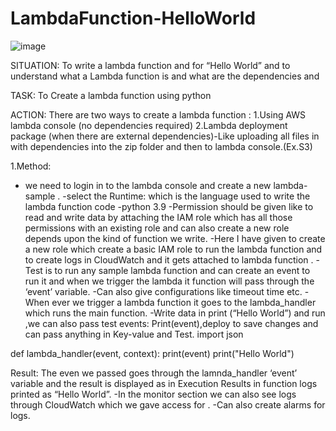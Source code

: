 # LambdaFunction-HelloWorld
![image](https://github.com/shaikshaz/LambdaFunction-HelloWorld/assets/154241222/0f6074d8-d550-4b3f-82cb-a2294ecb9f6e)


SITUATION: To write a lambda function and for “Hello World” and to understand what a Lambda function is and what are the dependencies and 

TASK: To Create a lambda function using python 

ACTION: There are two ways to create a lambda function :
1.Using AWS lambda console (no dependencies required)
2.Lambda deployment package (when there are external dependencies)-Like uploading all files in with dependencies into the zip folder and then to lambda console.(Ex.S3)

1.Method:
- we need to login in to the lambda console and create a new lambda-sample .
-select the Runtime: which is the language used to write the lambda function code -python 3.9
-Permission should be given like to read and write data by attaching the IAM role which has all those permissions with an existing role and can also create a new role depends upon the kind of function we write.
-Here I have given to create a new role which create a basic IAM role to run the lambda function and to create logs in CloudWatch and it gets attached to lambda function .
-Test is to run any sample lambda function and can create an event to run it and when we trigger the lambda it function will pass through the ‘event’ variable.
-Can also give configurations like timeout time etc.
-When ever we trigger a lambda function it goes to the lambda_handler which runs the main function.
-Write data in print (“Hello World”) and run ,we can also pass test events: Print(event),deploy to save changes and can pass anything in Key-value and Test.
import json

def lambda_handler(event, context):
    print(event)
    print("Hello World")

Result: The even we passed goes through the lamnda_handler ‘event’ variable and the result is displayed as in Execution Results in function logs printed as “Hello World”.
-In the monitor section we can also see logs through CloudWatch which we gave access for .
-Can also create alarms for logs.
